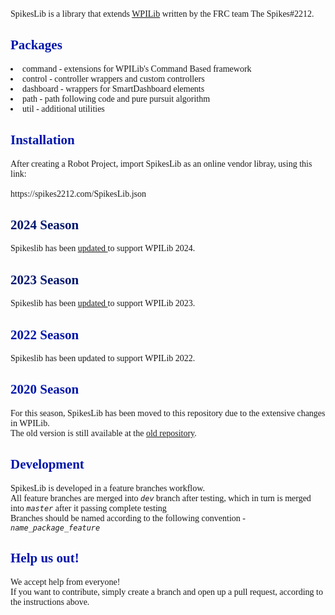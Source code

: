 <div style="font-family: Calibri">
SpikesLib is a library that extends <a href="https://github.com/wpilibsuite/allwpilib" target="_blank" rel="noopener noreferrer">WPILib</a> written by the FRC team The
Spikes#2212.


<h2 style="color: #0015AB;">Packages</h2>

<li>command - extensions for WPILib's Command Based framework</li>
<li>control - controller wrappers and custom controllers</li>
<li>dashboard - wrappers for SmartDashboard elements</li>
<li>path - path following code and pure pursuit algorithm</li>
<li>util - additional utilities</li>

<h2 style="color: #0015AB;">Installation</h2>
After creating a Robot Project, import SpikesLib as an online vendor libray, using this link: <br> <br>
https://spikes2212.com/SpikesLib.json

<h2 style="color: #00156E;">2024 Season</h2>

Spikeslib has been <a href = "https://github.com/Spikes-2212-Programming-Guild/SpikesLib2/compare/v3.2.1...v5.0.0-beta"> updated </a> to support WPILib 2024.

<h2 style="color: #00156E;">2023 Season</h2>

Spikeslib has been <a href = "https://github.com/Spikes-2212-Programming-Guild/SpikesLib2/compare/v2.0.0...v3.0.0"> updated </a> to support WPILib 2023.

<h2 style="color: #0015AB;">2022 Season</h2>

Spikeslib has been updated to support WPILib 2022.

<h2 style="color: #0015AB;" >2020 Season</h2>

For this season, SpikesLib has been moved to this repository due to the extensive changes in WPILib. <br>
The old version is still available at the <a href="https://github.com/Spikes-2212-Programming-Guild/SpikesLib"
target="_blank" rel="noopener noreferrer">old repository</a>.

<h2 style="color: #0015AB;">Development</h2>
SpikesLib is developed in a feature branches workflow. <br>
All feature branches are merged into <code><i>dev</i></code> branch after testing, which in turn is merged into
<code><i>master</i></code> after it passing complete testing <br>
Branches should be named according to the following convention - <code><i>name_package_feature</i></code>

<h2 style="color: #0015AB;">Help us out!</h2>
We accept help from everyone! <br>
If you want to contribute, simply create a branch and open up a pull request, according to the instructions above.

</div>
